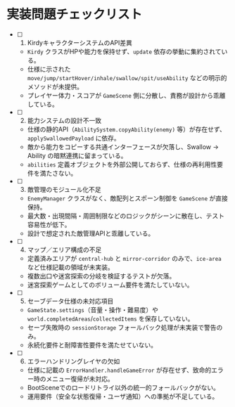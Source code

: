 # 実装問題チェックリスト

- [ ] 1. KirdyキャラクターシステムのAPI差異
  - `Kirdy` クラスがHPや能力を保持せず、`update` 依存の挙動に集約されている。
  - 仕様に示された `move/jump/startHover/inhale/swallow/spit/useAbility` などの明示的メソッドが未提供。
  - プレイヤー体力・スコアが `GameScene` 側に分散し、責務が設計から乖離している。

- [ ] 2. 能力システムの設計不一致
  - 仕様の静的API（`AbilitySystem.copyAbility(enemy)` 等）が存在せず、`applySwallowedPayload` に依存。
  - 敵から能力をコピーする共通インターフェースが欠落し、Swallow → Ability の暗黙連携に留まっている。
  - `abilities` 定義オブジェクトを外部公開しておらず、仕様の再利用性要件を満たさない。

- [ ] 3. 敵管理のモジュール化不足
  - `EnemyManager` クラスがなく、敵配列とスポーン制御を `GameScene` が直接保持。
  - 最大数・出現間隔・周囲制限などのロジックがシーンに散在し、テスト容易性が低下。
  - 設計で想定された敵管理APIと乖離している。

- [ ] 4. マップ／エリア構成の不足
  - 定義済みエリアが `central-hub` と `mirror-corridor` のみで、`ice-area` など仕様記載の領域が未実装。
  - 複数出口や迷宮探索の分岐を検証するテストが欠落。
  - 迷宮探索ゲームとしてのボリューム要件を満たしていない。

- [ ] 5. セーブデータ仕様の未対応項目
  - `GameState.settings`（音量・操作・難易度）や `world.completedAreas`/`collectedItems` を保存していない。
  - セーブ失敗時の `sessionStorage` フォールバック処理が未実装で警告のみ。
  - 永続化要件と耐障害性要件を満たせていない。

- [ ] 6. エラーハンドリングレイヤの欠如
  - 仕様に記載の `ErrorHandler.handleGameError` が存在せず、致命的エラー時のメニュー復帰が未対応。
  - BootSceneでのロードリトライ以外の統一的フォールバックがない。
  - 運用要件（安全な状態復帰・ユーザ通知）への準拠が不足している。

